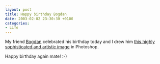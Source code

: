 ```yaml
---
layout: post
title: Happy birthday Bogdan
date: 2003-02-02 23:30:30 +0100
categories:
- Life
---
```

My friend <a href="http://www.spinform.ro" title="His site!">Bogdan</a> celebrated his birthday today and I drew him <a href="http://www.rusiczki.net/blog/blogpics/de-la-revu1.php" onclick="window.open('http://www.rusiczki.net/blog/blogpics/de-la-revu1.php','popup','width=300,height=300,scrollbars=no,resizable=no,toolbar=no,directories=no,location=no,menubar=no,status=no,left=0,top=0'); return false">this highly sophisticated and artistic image</a> in Photoshop.

Happy birthday again mate! :-)

